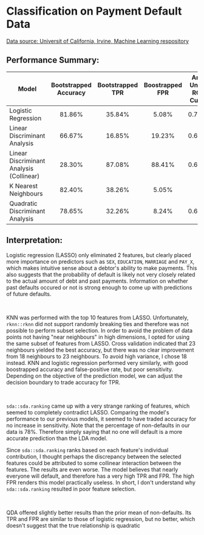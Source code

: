 # Classification on Payment Default Data

[Data source: Universit of California, Irvine, Machine Learning respository](http://archive.ics.uci.edu/ml/datasets/default+of+credit+card+clients)

## Performance Summary:

| Model                                    | Bootstrapped Accuracy | Bootstrapped TPR | Boostrapped FPR | Area Under ROC Curve |
| ---------------------------------------- |:---------------------:|:----------------:|:---------------:|:--------------------:|
| Logistic Regression                      | 81.86%                | 35.84%           | 5.08%           | 0.7237               |
| Linear Discriminant Analysis             | 66.67%                | 16.85%           | 19.23%          | 0.6438               |
| Linear Discriminant Analysis (Collinear) | 28.30%                | 87.08%           | 88.41%          | 0.6868               |
| K Nearest Neighbours                     | 82.40%                | 38.26%           | 5.05%           |                      |
| Quadratic Discriminant Analysis          | 78.65%                | 32.26%           | 8.24%           | 0.6084               |

## Interpretation:

Logistic regression (LASSO) only eliminated 2 features, but clearly placed more importance on predictors such as
`SEX`, `EDUCATION`, `MARRIAGE` and `PAY_X`, which makes intuitive sense about a debtor's ability to make payments. This 
also suggests that the probability of default is likely not very closely related to the actual amount of debt and past
payments. Information on whether past defaults occured or not is strong enough to come up with predictions of future
defaults. 

<br/>

KNN was performed with the top 10 features from LASSO. Unfortunately, `rknn::rknn` did not support randomly breaking 
ties and therefore was not possible to perform subset selection. In order to avoid the problem of data points not having
"near neighbours" in high dimensions, I opted for using the same subset of features from LASSO. Cross validation
indicated that 23 neighbours yielded the best accuracy, but there was no clear improvement from 18 neighbours to 23
neighbours. To avoid high variance, I chose 18 instead. KNN and logistic regression performed very similarly, with good
boostrapped accuracy and false-positive rate, but poor sensitivity. Depending on the objective of the prediction model,
we can adjust the decision boundary to trade accuracy for TPR. 

<br/>

`sda::sda.ranking` came up with a very strange ranking of features, which seemed to completely contradict LASSO.
Comparing the model's performance to our previous models, it seemed to have traded accuracy for no increase in
sensitivity. Note that the percentage of non-defaults in our data is 78%. Therefore simply saying that no one will
default is a more accurate prediction than the LDA model. 

Since `sda::sda.ranking` ranks based on each feature's individual contribution, I thought perhaps the discrepancy
between the selected features could be attributed to some collinear interaction between the features. The results are
even worse. The model believes that nearly everyone will default, and therefore has a very high TPR and FPR. The high
FPR renders this model practically useless. In short, I don't understand why `sda::sda.ranking` resulted in poor feature
selection.

<br/>

QDA offered slightly better results than the prior mean of non-defaults. Its TPR and FPR are similar to those of
logistic regression, but no better, which doesn't suggest that the true relationship is quadratic
